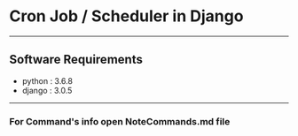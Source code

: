# Cron Job / Scheduler in Django

---
## Software Requirements
- python : 3.6.8
- django : 3.0.5


---
### For Command's info open NoteCommands.md file
